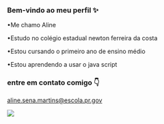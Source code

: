 ### Bem-vindo ao meu perfil ✨

•Me chamo Aline

•Estudo no colégio estadual newton ferreira da costa 

•Estou cursando o primeiro ano de ensino médio

•Estou aprendendo a usar o java script

### entre em contato comigo 👇

aline.sena.martins@escola.pr.gov

![](https://media.tenor.com/MH1MXL3Qx-sAAAAC/muscle.gif)
